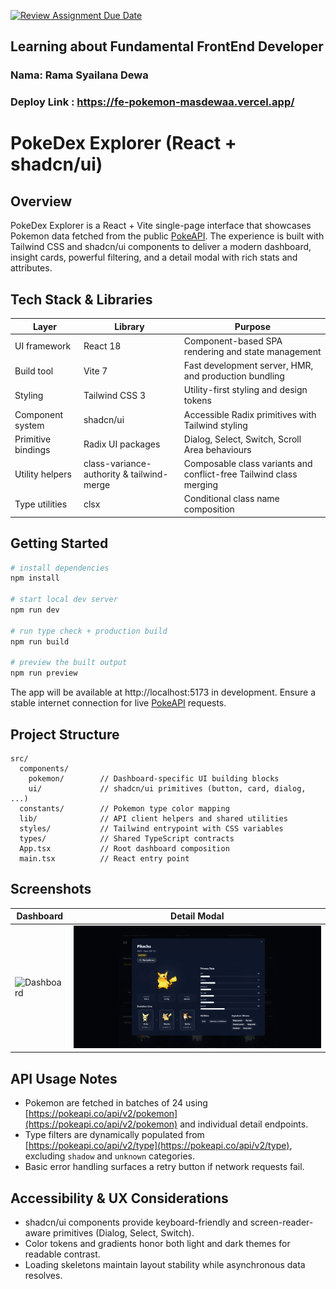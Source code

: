 [![Review Assignment Due Date](https://classroom.github.com/assets/deadline-readme-button-22041afd0340ce965d47ae6ef1cefeee28c7c493a6346c4f15d667ab976d596c.svg)](https://classroom.github.com/a/gXKuYzJA)
## Learning about Fundamental FrontEnd Developer

### Nama: Rama Syailana Dewa

### Deploy Link : https://fe-pokemon-masdewaa.vercel.app/ 

# PokeDex Explorer (React + shadcn/ui)

## Overview

PokeDex Explorer is a React + Vite single-page interface that showcases Pokemon data fetched from the public [PokeAPI](https://pokeapi.co/api/v2/pokemon). The experience is built with Tailwind CSS and shadcn/ui components to deliver a modern dashboard, insight cards, powerful filtering, and a detail modal with rich stats and attributes.

## Tech Stack & Libraries

| Layer | Library | Purpose |
| --- | --- | --- |
| UI framework | React 18 | Component-based SPA rendering and state management |
| Build tool | Vite 7 | Fast development server, HMR, and production bundling |
| Styling | Tailwind CSS 3 | Utility-first styling and design tokens |
| Component system | shadcn/ui | Accessible Radix primitives with Tailwind styling |
| Primitive bindings | Radix UI packages | Dialog, Select, Switch, Scroll Area behaviours |
| Utility helpers | class-variance-authority & tailwind-merge | Composable class variants and conflict-free Tailwind class merging |
| Type utilities | clsx | Conditional class name composition |

## Getting Started

```bash
# install dependencies
npm install

# start local dev server
npm run dev

# run type check + production build
npm run build

# preview the built output
npm run preview
```

The app will be available at http://localhost:5173 in development. Ensure a stable internet connection for live [PokeAPI](https://pokeapi.co/) requests.

## Project Structure

```text
src/
  components/
    pokemon/        // Dashboard-specific UI building blocks
    ui/             // shadcn/ui primitives (button, card, dialog, ...)
  constants/        // Pokemon type color mapping
  lib/              // API client helpers and shared utilities
  styles/           // Tailwind entrypoint with CSS variables
  types/            // Shared TypeScript contracts
  App.tsx           // Root dashboard composition
  main.tsx          // React entry point
```

## Screenshots

| Dashboard | Detail Modal |
| --- | --- |
| ![Dashboard](./screenshots/Dashboard.png) | ![Detail Modal](./screenshots/Modal.png) |

## API Usage Notes

- Pokemon are fetched in batches of 24 using [https://pokeapi.co/api/v2/pokemon](https://pokeapi.co/api/v2/pokemon) and individual detail endpoints.
- Type filters are dynamically populated from [https://pokeapi.co/api/v2/type](https://pokeapi.co/api/v2/type), excluding `shadow` and `unknown` categories.
- Basic error handling surfaces a retry button if network requests fail.

## Accessibility & UX Considerations

- shadcn/ui components provide keyboard-friendly and screen-reader-aware primitives (Dialog, Select, Switch).
- Color tokens and gradients honor both light and dark themes for readable contrast.
- Loading skeletons maintain layout stability while asynchronous data resolves.
